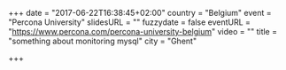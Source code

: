 +++
date = "2017-06-22T16:38:45+02:00"
country = "Belgium"
event = "Percona University"
slidesURL = ""
fuzzydate = false
eventURL = "https://www.percona.com/percona-university-belgium"
video = ""
title = "something about monitoring mysql"
city = "Ghent"

+++

